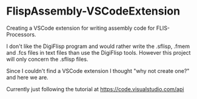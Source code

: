 # FlispAssembly-VSCodeExtension
Creating a VSCode extension for writing assembly code for FLIS-Processors. 

I don't like the DigiFlisp program and would rather write the .sflisp, .fmem and .fcs files in text files than use the DigiFlisp tools. However this project will only concern the .sflisp files.  

Since I couldn't find a VSCode extension I thought "why not create one?" and here we are. 


Currently just following the tutorial at https://code.visualstudio.com/api